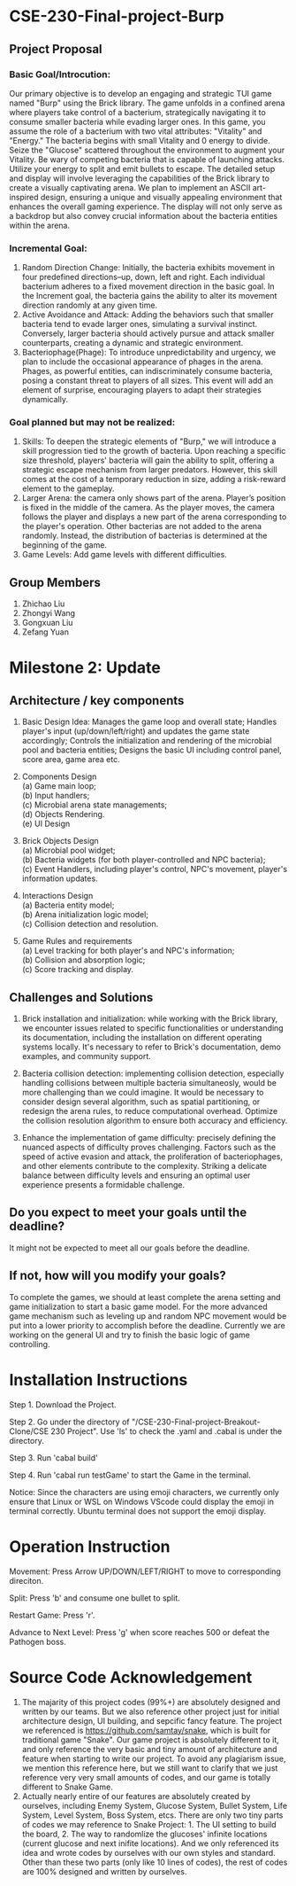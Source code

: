 # CSE-230-Final-project-Burp
## Project Proposal 

### Basic Goal/Introcution:
Our primary objective is to develop an engaging and strategic TUI game named "Burp" using the Brick library. The game unfolds in a confined arena where players take control of a bacterium, strategically navigating it to consume smaller bacteria while evading larger ones. In this game, you assume the role of a bacterium with two vital attributes: "Vitality" and "Energy." The bacteria begins with small Vitality and 0 energy to divide. Seize the "Glucose" scattered throughout the environment to augment your Vitality. Be wary of competing bacteria that is capable of launching attacks. Utilize your energy to split and emit bullets to escape. The detailed setup and display will involve leveraging the capabilities of the Brick library to create a visually captivating arena. We plan to implement an ASCII art-inspired design, ensuring a unique and visually appealing environment that enhances the overall gaming experience. The display will not only serve as a backdrop but also convey crucial information about the bacteria entities within the arena.


### Incremental Goal:
1. Random Direction Change: Initially, the bacteria exhibits movement in four predefined directions–up, down, left and right. Each individual bacterium adheres to a fixed movement direction in the basic goal. In the Increment goal, the bacteria gains the ability to alter its movement direction randomly at any given time.
2. Active Avoidance and Attack: Adding the behaviors such that smaller bacteria tend to evade larger ones, simulating a survival instinct. Conversely, larger bacteria should actively pursue and attack smaller counterparts, creating a dynamic and strategic environment.
3. Bacteriophage(Phage): To introduce unpredictability and urgency, we plan to include the occasional appearance of phages in the arena. Phages, as powerful entities, can indiscriminately consume bacteria, posing a constant threat to players of all sizes. This event will add an element of surprise, encouraging players to adapt their strategies dynamically.


### Goal planned but may not be realized:
1. Skills: To deepen the strategic elements of "Burp," we will introduce a skill progression tied to the growth of bacteria. Upon reaching a specific size threshold, players' bacteria will gain the ability to split, offering a strategic escape mechanism from larger predators. However, this skill comes at the cost of a temporary reduction in size, adding a risk-reward element to the gameplay.
2. Larger Arena: the camera only shows part of the arena. Player’s position is fixed in the middle of the camera. As the player moves, the camera follows the player and displays a new part of the arena corresponding to the player's operation. Other bacterias are not added to the arena randomly. Instead, the distribution of bacterias is determined at the beginning of the game.
3. Game Levels: Add game levels with different difficulties.


## Group Members
1. Zhichao Liu
2. Zhongyi Wang
3. Gongxuan Liu
4. Zefang Yuan


# Milestone 2: Update

## Architecture / key components

1. Basic Design Idea: Manages the game loop and overall state; Handles player's input (up/down/left/right) and updates the game state accordingly; Controls the initialization and rendering of the microbial pool and bacteria entities; Designs the basic UI including control panel, score area, game area etc.

2. Components Design<br>
  (a) Game main loop;<br>
  (b) Input handlers;<br>
  (c) Microbial arena state managements;<br>
  (d) Objects Rendering.<br>
  (e) UI Design

4. Brick Objects Design<br>
  (a) Microbial pool widget;<br>
  (b) Bacteria widgets (for both player-controlled and NPC bacteria);<br>
  (c) Event Handlers, including player's control, NPC's movement, player's information updates.

3. Interactions Design<br>
  (a) Bacteria entity model;<br>
  (b) Arena initialization logic model;<br>
  (c) Collision detection and resolution.

4. Game Rules and requirements<br>
  (a) Level tracking for both player's and NPC's information;<br>
  (b) Collision and absorption logic;<br>
  (c) Score tracking and display.

## Challenges and Solutions

1. Brick installation and initialization: while working with the Brick library, we encounter issues related to specific functionalities or understanding its documentation, including the installation on different operating systems locally. It's necessary to refer to Brick's documentation, demo examples, and community support.
   
2. Bacteria collision detection: implementing collision detection, especially handling collisions between multiple bacteria simultaneosly, would be more challenging than we could imagine. It would be necessary to consider design several algorithm, such as spatial partitioning, or redesign the arena rules, to reduce computational overhead. Optimize the collision resolution algorithm to ensure both accuracy and efficiency.

3. Enhance the implementation of game difficulty: precisely defining the nuanced aspects of difficulty proves challenging. Factors such as the speed of active evasion and attack, the proliferation of bacteriophages, and other elements contribute to the complexity. Striking a delicate balance between difficulty levels and ensuring an optimal user experience presents a formidable challenge.

## Do you expect to meet your goals until the deadline?

It might not be expected to meet all our goals before the deadline.

## If not, how will you modify your goals?

To complete the games, we should at least complete the arena setting and game initialization to start a basic game model. For the more advanced game mechanism such as leveling up and random NPC movement would be put into a lower priority to accomplish before the deadline. Currently we are working on the general UI and try to finish the basic logic of game controlling. 

# Installation Instructions

Step 1. Download the Project.

Step 2. Go under the directory of "/CSE-230-Final-project-Breakout-Clone/CSE 230 Project". Use 'ls' to check the .yaml and .cabal is under the directory.

Step 3. Run 'cabal build'

Step 4. Run 'cabal run testGame' to start the Game in the terminal.

Notice: Since the characters are using emoji characters, we currently only ensure that Linux or WSL on Windows VScode could display the emoji in terminal correctly. Ubuntu terminal does not support the emoji display.

# Operation Instruction

Movement: Press Arrow UP/DOWN/LEFT/RIGHT to move to corresponding direciton.

Split: Press 'b' and consume one bullet to split.

Restart Game: Press 'r'.

Advance to Next Level: Press 'g' when score reaches 500 or defeat the Pathogen boss.

# Source Code Acknowledgement

1. The majarity of this project codes (99%+) are absolutely designed and written by our teams. But we also reference other project just for initial architecture design, UI building, and sepcific fancy feature. The project we referenced is https://github.com/samtay/snake, which is built for traditional game "Snake". Our game project is absolutely different to it, and only reference the very basic and tiny amount of architecture and feature when starting to write our project. To avoid any plagiarism issue, we mention this reference here, but we still want to clarify that we just reference very very small amounts of codes, and our game is totally different to Snake Game.
2. Actually nearly entire of our features are absolutely created by ourselves, including Enemy System, Glucose System, Bullet System, Life System, Level System, Boss System, etcs. There are only two tiny parts of codes we may reference to Snake Project: 1. The UI setting to build the board, 2. The way to randomlize the glucoses' infinite locations (current glucose and next inifite locations). And we only referenced its idea and wrote codes by ourselves with our own styles and standard. Other than these two parts (only like 10 lines of codes), the rest of codes are 100% designed and written by ourselves. 
